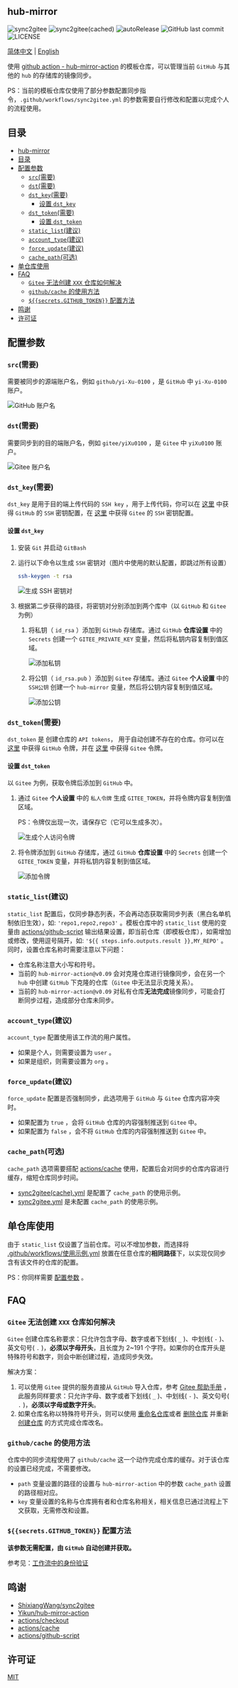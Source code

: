 ## hub-mirror

![sync2gitee](https://github.com/yi-Xu-0100/hub-mirror/workflows/sync2gitee/badge.svg)
![sync2gitee(cached)](https://github.com/yi-Xu-0100/hub-mirror/workflows/sync2gitee(cached)/badge.svg)
![autoRelease](https://github.com/yi-Xu-0100/hub-mirror/workflows/autoRelease/badge.svg)
![GitHub last commit](https://img.shields.io/github/last-commit/yi-Xu-0100/hub-mirror)
![LICENSE](https://img.shields.io/github/license/yi-Xu-0100/hub-mirror)

[简体中文](./README.md) | [English](./README_EN.md)

使用 [github action - hub-mirror-action](https://github.com/Yikun/hub-mirror-action) 的模板仓库，可以管理当前 `GitHub` 与其他的 `hub` 的存储库的镜像同步。

PS：当前的模板仓库仅使用了部分参数配置同步指令，`.github/workflows/sync2gitee.yml` 的参数需要自行修改和配置以完成个人的流程使用。

## 目录

- [hub-mirror](#hub-mirror)
- [目录](#目录)
- [配置参数](#配置参数)
  - [`src`(需要)](#src需要)
  - [`dst`(需要)](#dst需要)
  - [`dst_key`(需要)](#dst_key需要)
    - [设置 `dst_key`](#设置-dst_key)
  - [`dst_token`(需要)](#dst_token需要)
    - [设置 `dst_token`](#设置-dst_token)
  - [`static_list`(建议)](#static_list建议)
  - [`account_type`(建议)](#account_type建议)
  - [`force_update`(建议)](#force_update建议)
  - [`cache_path`(可选)](#cache_path可选)
- [单仓库使用](#单仓库使用)
- [FAQ](#faq)
  - [`Gitee` 无法创建 `XXX` 仓库如何解决](#gitee-无法创建-xxx-仓库如何解决)
  - [`github/cache` 的使用方法](#githubcache-的使用方法)
  - [`${{secrets.GITHUB_TOKEN}}` 配置方法](#secretsgithub_token-配置方法)
- [鸣谢](#鸣谢)
- [许可证](#许可证)

## 配置参数

### `src`(需要)

需要被同步的源端账户名，例如 `github/yi-Xu-0100` ，是 `GitHub` 中 `yi-Xu-0100` 账户。

![GitHub 账户名](./static/github_name.png)

### `dst`(需要)

需要同步到的目的端账户名，例如 `gitee/yiXu0100` ，是 `Gitee` 中 `yiXu0100` 账户。

![Gitee 账户名](./static/gitee_name.png)

### `dst_key`(需要)

`dst_key` 是用于目的端上传代码的 `SSH key` ，用于上传代码，你可以在 [这里](https://github.com/settings/keys) 中获得 `GitHub` 的 `SSH` 密钥配置，在 [这里](https://gitee.com/profile/sshkeys) 中获得 `Gitee` 的 `SSH` 密钥配置。

#### 设置 `dst_key`

1. 安装 `Git` 并启动 `GitBash`
2. 运行以下命令以生成 `SSH` 密钥对（图片中使用的默认配置，即跳过所有设置）

    ``` sh
    ssh-keygen -t rsa
    ```

    ![生成 SSH 密钥对](./static/rsa_gen.png)

3. 根据第二步获得的路径，将密钥对分别添加到两个库中（以 `GitHub` 和 `Gitee` 为例）
    1. 将私钥（ `id_rsa` ）添加到 `GitHub` 存储库。通过 `GitHub` **仓库设置** 中的 `Secrets` 创建一个 `GITEE_PRIVATE_KEY` 变量，然后将私钥内容复制到值区域。

        ![添加私钥](./static/add_secret_key.png)

    2. 将公钥（ `id_rsa.pub` ）添加到 `Gitee` 存储库。通过 `Gitee` **个人设置** 中的 `SSH公钥` 创建一个 `hub-mirror` 变量，然后将公钥内容复制到值区域。

        ![添加公钥](./static/add_pub_key.png)

### `dst_token`(需要)

`dst_token` 是 创建仓库的 `API tokens`， 用于自动创建不存在的仓库。你可以在 [这里](https://github.com/settings/tokens) 中获得 `GitHub` 令牌，并在 [这里](https://gitee.com/profile/personal_access_tokens) 中获得 `Gitee` 令牌。

#### 设置 `dst_token`

以 `Gitee` 为例，获取令牌后添加到 `GitHub` 中。

1. 通过 `Gitee` **个人设置** 中的 `私人令牌` 生成 `GITEE_TOKEN`，并将令牌内容复制到值区域。

   PS：令牌仅出现一次，请保存它（它可以生成多次）。

    ![生成个人访问令牌](./static/secret_key.png)

2. 将令牌添加到 `GitHub` 存储库，通过 `GitHub` **仓库设置** 中的 `Secrets` 创建一个 `GITEE_TOKEN` 变量，并将私钥内容复制到值区域。

   ![添加令牌](./static/secret_key_1.png)

### `static_list`(建议)

`static_list` 配置后，仅同步静态列表，不会再动态获取需同步列表（黑白名单机制依旧生效），如: `'repo1,repo2,repo3'` 。模板仓库中的 `static_list` 使用的变量由 [actions/github-script](https://github.com/actions/github-script) 输出结果设置，即当前仓库（即模板仓库），如需增加或修改，使用逗号隔开，如: `'${{ steps.info.outputs.result }},MY_REPO'` 。同时，设置仓库名称时需要注意以下问题：

- 仓库名称注意大小写和符号。
- 当前的 `hub-mirror-action@v0.09` 会对克隆仓库进行镜像同步，会在另一个 `hub` 中创建 `GitHub` 下克隆的仓库（`Gitee` 中无法显示克隆关系）。
- 当前的 `hub-mirror-action@v0.09` 对私有仓库**无法完成**镜像同步，可能会打断同步过程，造成部分仓库未同步。

### `account_type`(建议)

`account_type` 配置使用该工作流的用户属性。

- 如果是个人，则需要设置为 `user` 。
- 如果是组织，则需要设置为 `org` 。

### `force_update`(建议)

`force_update` 配置是否强制同步，此选项用于 `GitHub` 与 `Gitee` 仓库内容冲突时。

- 如果配置为 `true` ，会将 `GitHub` 仓库的内容强制推送到 `Gitee` 中。
- 如果配置为 `false` ，会不将 `GitHub` 仓库的内容强制推送到 `Gitee` 中。

### `cache_path`(可选)

`cache_path` 选项需要搭配 [actions/cache](https://github.com/actions/cache) 使用，配置后会对同步的仓库内容进行缓存，缩短仓库同步时间。

- [sync2gitee(cache).yml](./.github/workflows/sync2gitee(cached).yml) 是配置了 `cache_path` 的使用示例。
- [sync2gitee.yml](./.github/workflows/sync2gitee.yml) 是未配置 `cache_path` 的使用示例。

## 单仓库使用

由于 `static_list` 仅设置了当前仓库。可以不增加参数，而选择将 [.github/workflows/使用示例.yml](./.github/workflows/) 放置在任意仓库的**相同路径**下，以实现仅同步含有该文件的仓库的配置。

PS：你同样需要 [配置参数](#配置参数) 。

## FAQ

### `Gitee` 无法创建 `XXX` 仓库如何解决

`Gitee` 创建仓库名称要求：只允许包含字母、数字或者下划线( `_` )、中划线( `-` )、英文句号( `.` )，**必须以字母开头**，且长度为 2~191 个字符。如果你的仓库开头是特殊符号和数字，则会中断创建过程，造成同步失效。

解决方案：

1. 可以使用 `Gitee` 提供的服务直接从 `GitHub` 导入仓库，参考 [Gitee 帮助手册](https://gitee.com/help/articles/4261) ，此服务同样要求：只允许字母、数字或者下划线( `_` )、中划线( `-` )、英文句号( `.` )，**必须以字母或数字开头**。
2. 如果仓库名称以特殊符号开头，则可以使用 [重命名仓库](https://docs.github.com/cn/github/administering-a-repository/renaming-a-repository)或者 [删除仓库](https://docs.github.com/cn/github/administering-a-repository/deleting-a-repository) 并重新 [创建仓库](https://docs.github.com/cn/github/creating-cloning-and-archiving-repositories/creating-a-repository-on-github) 的方式完成仓库改名。

### `github/cache` 的使用方法

仓库中的同步流程使用了 `github/cache` 这一个动作完成仓库的缓存。对于该仓库的设置已经完成，不需要修改。

- `path` 变量设置的路径的设置与 `hub-mirror-action` 中的参数 `cache_path` 设置的路径相对应。
- `key` 变量设置的名称与仓库拥有者和仓库名称相关，相关信息已通过流程上下文获取，无需修改和设置。

### `${{secrets.GITHUB_TOKEN}}` 配置方法

**该参数无需配置，由 `GitHub` 自动创建并获取。**

参考见：[工作流中的身份验证](https://docs.github.com/cn/actions/reference/authentication-in-a-workflow)

## 鸣谢

- [ShixiangWang/sync2gitee](https://github.com/ShixiangWang/sync2gitee)
- [Yikun/hub-mirror-action](https://github.com/Yikun/hub-mirror-action)
- [actions/checkout](https://github.com/actions/checkout)
- [actions/cache](https://github.com/actions/cache)
- [actions/github-script](https://github.com/actions/github-script)

## 许可证

[MIT](./LICENSE)
